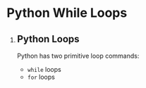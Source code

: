 # Python While Loops
<!DOCTYPE html>
<html>
<body>
    <ol>
        <li>
            <h2>Python Loops</h2>
            <p>Python has two primitive loop commands:</p>
            <ul>
                <li><code>while</code> loops</li>
                <li><code>for</code> loops</li>
            </ul>
        </li>
    </ol>
</body>
</html>
